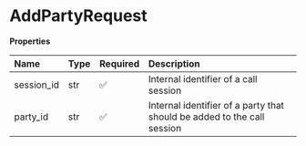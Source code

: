 # AddPartyRequest

**Properties**

| Name       | Type | Required | Description                                                             |
| :--------- | :--- | :------- | :---------------------------------------------------------------------- |
| session_id | str  | ✅       | Internal identifier of a call session                                   |
| party_id   | str  | ✅       | Internal identifier of a party that should be added to the call session |

<!-- This file was generated by liblab | https://liblab.com/ -->
